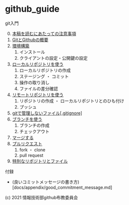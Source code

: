 # github_guide

git入門

0. [本稿を読むにあたっての注意事項](./docs/00_important_points.md)
1. [GitとGithubの概要](./docs/01_welcome.md)
2. [環境構築](./docs/02_setup.md)
	1. インストール
	2. クライアントの設定・公開鍵の設定
3. [ローカルリポジトリを使う](./docs/03_local_repository.md)
	1. ローカルリポジトリの作成
	2. ステージング ・ コミット
	3. 操作の取り消し
	4. ファイルの差分確認
4. [リモートリポジトリを使う](./docs/04_remote_repository.md)
	1. リポジトリの作成 ・ ローカルリポジトリとのひも付け
	2. プッシュ
5. [gitで管理しないファイル[.gitignore]](./docs/05_gitignore.md)
6. [ブランチを使う](./docs/06_branch.md)
	1. ブランチの作成
	2. チェックアウト
6. [マージする](./docs/07_merge.md)
8. [プルリクエスト](./docs/08_pull_request.md)
	1. fork ・ clone
	2. pull request
9. [特別なリポジトリとファイル](./docs/)


付録
- (良いコミットメッセージの書き方)[docs/appendix/good_commitment_message.md]

<!--
8. プルリクエスト
9. special repositories
10. その他のgithubの機能
	1. github gists
	2. github actions
	3. Organization
	4. REST API
-->


(c) 2021 情報技術部github布教委員会
